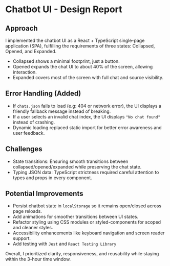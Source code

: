 # Chatbot UI - Design Report

## Approach
I implemented the chatbot UI as a React + TypeScript single-page application (SPA), fulfilling the requirements of three states: Collapsed, Opened, and Expanded.

- Collapsed shows a minimal footprint, just a button.
- Opened expands the chat UI to about 40% of the screen, allowing interaction.
- Expanded covers most of the screen with full chat and source visibility.

## Error Handling (Added)

- If `chats.json` fails to load (e.g: 404 or network error), the UI displays a friendly fallback message instead of breaking.
- If a user selects an invalid chat index, the UI displays `"No chat found"` instead of crashing.
- Dynamic loading replaced static import for better error awareness and user feedback.

## Challenges
- State transitions: Ensuring smooth transitions between collapsed/opened/expanded while preserving the chat state.
- Typing JSON data: TypeScript strictness required careful attention to types and props in every component.

## Potential Improvements
- Persist chatbot state in `localStorage` so it remains open/closed across page reloads.
- Add animations for smoother transitions between UI states.
- Refactor styling using CSS modules or styled-components for scoped and cleaner styles.
- Accessibility enhancements like keyboard navigation and screen reader support.
- Add testing with `Jest` and `React Testing Library`


Overall, I prioritized clarity, responsiveness, and reusability while staying within the 3-hour time window.